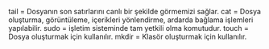 tail = Dosyanın son satırlarını canlı bir şekilde görmemizi sağlar.
cat = Dosya oluşturma, görüntüleme, içerikleri yönlendirme, ardarda bağlama işlemleri yapılabilir.
sudo = işletim sisteminde tam yetkili olma komutudur.
touch = Dosya oluşturmak için kullanılır.
mkdir = Klasör oluşturmak için kullanılır.